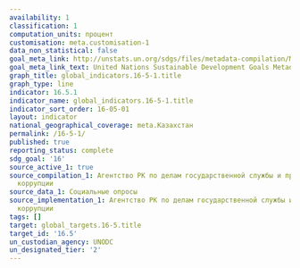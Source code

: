 ```yaml
---
availability: 1
classification: 1
computation_units: процент
customisation: meta.customisation-1
data_non_statistical: false
goal_meta_link: http://unstats.un.org/sdgs/files/metadata-compilation/Metadata-Goal-16.pdf
goal_meta_link_text: United Nations Sustainable Development Goals Metadata (pdf 1361kB)
graph_title: global_indicators.16-5-1.title
graph_type: line
indicator: 16.5.1
indicator_name: global_indicators.16-5-1.title
indicator_sort_order: 16-05-01
layout: indicator
national_geographical_coverage: meta.Казахстан
permalink: /16-5-1/
published: true
reporting_status: complete
sdg_goal: '16'
source_active_1: true
source_compilation_1: Агентство РК по делам государственной службы и противодействию
  коррупции
source_data_1: Социальные опросы
source_implementation_1: Агентство РК по делам государственной службы и противодействию
  коррупции
tags: []
target: global_targets.16-5.title
target_id: '16.5'
un_custodian_agency: UNODC
un_designated_tier: '2'
---
```

